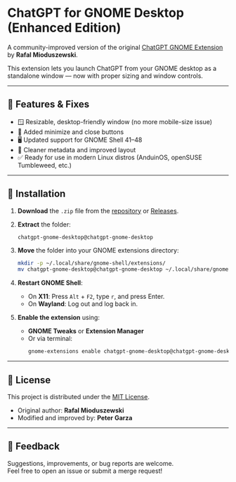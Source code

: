 # ChatGPT for GNOME Desktop (Enhanced Edition)

A community-improved version of the original [ChatGPT GNOME Extension](https://github.com/HorrorPills/ChatGPT-Gnome-Desktop-Extension) by **Rafal Mioduszewski**.

This extension lets you launch ChatGPT from your GNOME desktop as a standalone window — now with proper sizing and window controls.

---

## 🔧 Features & Fixes

- 🪟 Resizable, desktop-friendly window (no more mobile-size issue)
- 🛑 Added minimize and close buttons
- 🖥️ Updated support for GNOME Shell 41–48
- 🧹 Cleaner metadata and improved layout
- ✅ Ready for use in modern Linux distros (AnduinOS, openSUSE Tumbleweed, etc.)

---

## 🧪 Installation

1. **Download** the `.zip` file from the [repository](./-/tree/master) or [Releases](./-/releases).
2. **Extract** the folder:
    ```
    chatgpt-gnome-desktop@chatgpt-gnome-desktop
    ```
3. **Move** the folder into your GNOME extensions directory:
    ```bash
    mkdir -p ~/.local/share/gnome-shell/extensions/
    mv chatgpt-gnome-desktop@chatgpt-gnome-desktop ~/.local/share/gnome-shell/extensions/
    ```
4. **Restart GNOME Shell**:
   - On **X11**: Press `Alt` + `F2`, type `r`, and press Enter.
   - On **Wayland**: Log out and log back in.

5. **Enable the extension** using:
   - **GNOME Tweaks** or **Extension Manager**
   - Or via terminal:
     ```bash
     gnome-extensions enable chatgpt-gnome-desktop@chatgpt-gnome-desktop
     ```

---

## 📜 License

This project is distributed under the [MIT License](./LICENSE).

- Original author: **Rafal Mioduszewski**
- Modified and improved by: **Peter Garza**

---

## 💬 Feedback

Suggestions, improvements, or bug reports are welcome.  
Feel free to open an issue or submit a merge request!
